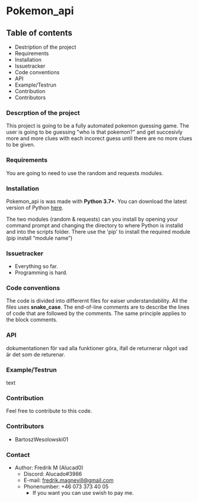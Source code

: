# Pokemon_api

## Table of contents

- Destription of the project
- Requirements
- Installation
- Issuetracker
- Code conventions
- API
- Example/Testrun
- Contribution
- Contributors

### Descrption of the project

This project is going to be a fully automated pokemon guessing game. 
The user is going to be guessing "who is that pokemon?" and get succesivly more and more clues with each incorect guess until there are no more clues to be given. 

### Requirements

You are going to need to use the random and requests modules.

### Installation

Pokemon_api is was made with __Python 3.7+__. You can download the latest version of Python [here](https://www.python.org/downloads/).

The two modules (random & requests) can you install by opening your command prompt and changing the directory to where Python is installd and into the scripts folder. There use the 'pip' to install the required module (pip install “module name”)

### Issuetracker

- Everything so far.
- Programming is hard.

### Code conventions

The code is divided into differernt files for eaiser understandability. All the files uses __snake_case__. The end-of-line comments are to describe the lines of code that are followed by the comments. The same principle applies to the block comments.

### API

dokumentationen för vad alla funktioner göra, ifall de returnerar något vad är det som de returenar.

### Example/Testrun

text

### Contribution

Feel free to contribute to this code.

### Contributors

- BartoszWesolowski01

### Contact

- Author: Fredrik M (Alucad0)
  - Discord: Alucado#3986
  - E-mail: fredrik.magnevill@gmail.com
  - Phonenumber: +46 073 373 40 05
    - If you want you can use swish to pay me.

